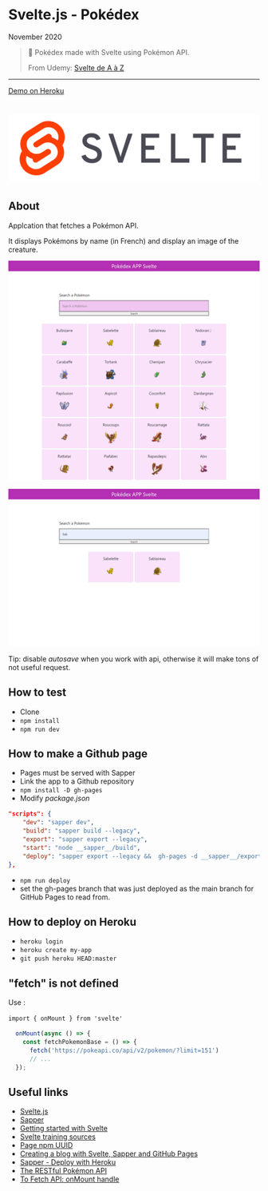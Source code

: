 # Svelte.js - Pokédex

November 2020

> 🔨  Pokédex made with Svelte using Pokémon API.
>
> From Udemy: [Svelte de A à Z](https://www.udemy.com/course/svelte-de-a-a-z/)

* * *

[Demo on Heroku](https://raigyo-svelte-pokedex.herokuapp.com/)

<h1 align="center">
    <img src="_readme-img/svelte-logo.png">
</h1>

## About

Applcation that fetches a Pokémon API.

It displays Pokémons by name (in French) and display an image of the creature.

![capture](_readme-img/capture01.png)

![capture](_readme-img/capture02.png)

Tip: disable *autosave* when you work with api, otherwise it will make tons of not useful request.

## How to test

- Clone
- `npm install`
- `npm run dev`

## How to make a Github page

- Pages must be served with Sapper
- Link the app to a Github repository
- `npm install -D gh-pages`
- Modify *package.json*

````json
"scripts": {
    "dev": "sapper dev",
    "build": "sapper build --legacy",
    "export": "sapper export --legacy",
    "start": "node __sapper__/build",
    "deploy": "sapper export --legacy &&  gh-pages -d __sapper__/export"
},
````
- `npm run deploy`
- set the gh-pages branch that was just deployed as the main branch for GitHub Pages to read from.

## How to deploy on Heroku

- `heroku login`
- `heroku create my-app`
- `git push heroku HEAD:master`

## "fetch" is not defined

Use :

`import { onMount } from 'svelte'`

````js
  onMount(async () => {
    const fetchPokemonBase = () => {
      fetch('https://pokeapi.co/api/v2/pokemon/?limit=151')
      // ...
  });
````

## Useful links

- [Svelte.js](https://svelte.dev/)
- [Sapper](https://sapper.svelte.dev/)
- [Getting started with Svelte](https://developer.mozilla.org/en-US/docs/Learn/Tools_and_testing/Client-side_JavaScript_frameworks/Svelte_getting_started)
- [Svelte training sources](https://github.com/Ziratsu/SourceSvelte)
- [Page npm UUID](https://www.npmjs.com/package/uuid)
- [Creating a blog with Svelte, Sapper and GitHub Pages](https://newcurrent.se/blog/create-markdown-sapper-svelte-blog)
- [Sapper - Deploy with Heroku](https://www.youtube.com/watch?v=2ABeij8BxCI)
- [The RESTful Pokémon API](https://pokeapi.co/)
- [To Fetch API: onMount handle](https://svelte.dev/tutorial/onmount)
